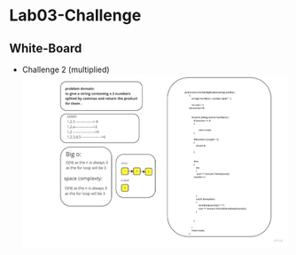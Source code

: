 # Lab03-Challenge

## White-Board
- Challenge 2 (multiplied)
![White-Board](https://github.com/abdarahman-shaheen/Lab03-Challenge/blob/master/Lab-3.jpg)
